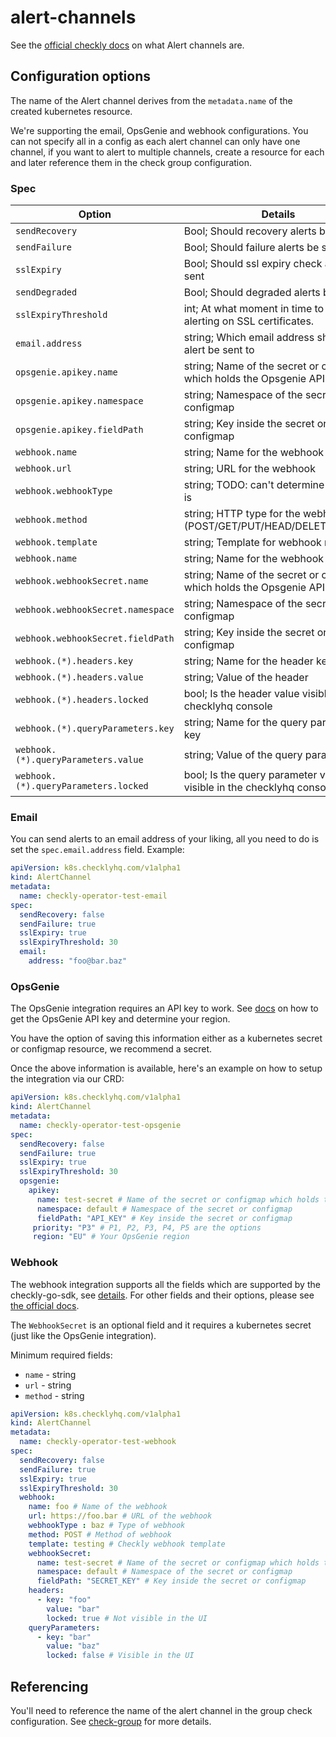 # alert-channels

See the [official checkly docs](https://www.checklyhq.com/docs/alerting/) on what Alert channels are.

## Configuration options

The name of the Alert channel derives from the `metadata.name` of the created kubernetes resource.

We're supporting the email, OpsGenie and webhook configurations. You can not specify all in a config as each alert channel can only have one channel, if you want to alert to multiple channels, create a resource for each and later reference them in the check group configuration.

### Spec

| Option         | Details     | Default |
|--------------|-----------|------------|
| `sendRecovery` | Bool; Should recovery alerts be sent | none |
| `sendFailure` | Bool; Should failure alerts be sent | none |
| `sslExpiry` | Bool; Should ssl expiry check alerts be sent | none |
| `sendDegraded` | Bool; Should degraded alerts be sent | none |
| `sslExpiryThreshold` | int; At what moment in time to start alerting on SSL certificates. | none |
| `email.address` | string; Which email address should the alert be sent to | none |
| `opsgenie.apikey.name` | string; Name of the secret or configmap which holds the Opsgenie API key | none |
| `opsgenie.apikey.namespace` | string; Namespace of the secret or configmap | none |
| `opsgenie.apikey.fieldPath` | string; Key inside the secret or configmap | none |
| `webhook.name` | string; Name for the webhook | none |
| `webhook.url` | string; URL for the webhook | none |
| `webhook.webhookType` | string; TODO: can't determine what this is | none |
| `webhook.method` | string; HTTP type for the webhook (POST/GET/PUT/HEAD/DELETE/PATCH) | none |
| `webhook.template` | string; Template for webhook message | none |
| `webhook.name` | string; Name for the webhook | none |
| `webhook.webhookSecret.name` | string; Name of the secret or configmap which holds the Opsgenie API key | none |
| `webhook.webhookSecret.namespace` | string; Namespace of the secret or configmap | none |
| `webhook.webhookSecret.fieldPath` | string; Key inside the secret or configmap | none |
| `webhook.(*).headers.key` | string; Name for the header key | none |
| `webhook.(*).headers.value` | string; Value of the header | none |
| `webhook.(*).headers.locked` | bool; Is the header value visible in the checklyhq console | none |
| `webhook.(*).queryParameters.key` | string; Name for the query parameter key | none |
| `webhook.(*).queryParameters.value` | string; Value of the query parameter | none |
| `webhook.(*).queryParameters.locked` | bool; Is the query parameter value visible in the checklyhq console | none |

### Email

You can send alerts to an email address of your liking, all you need to do is set the `spec.email.address` field.
Example:
```yaml
apiVersion: k8s.checklyhq.com/v1alpha1
kind: AlertChannel
metadata:
  name: checkly-operator-test-email
spec:
  sendRecovery: false
  sendFailure: true
  sslExpiry: true
  sslExpiryThreshold: 30
  email:
    address: "foo@bar.baz"
```

### OpsGenie

The OpsGenie integration requires an API key to work. See [docs](https://www.checklyhq.com/docs/integrations/opsgenie/) on how to get the OpsGenie API key and determine your region.

You have the option of saving this information either as a kubernetes secret or configmap resource, we recommend a secret.

Once the above information is available, here's an example on how to setup the integration via our CRD:
```yaml
apiVersion: k8s.checklyhq.com/v1alpha1
kind: AlertChannel
metadata:
  name: checkly-operator-test-opsgenie
spec:
  sendRecovery: false
  sendFailure: true
  sslExpiry: true
  sslExpiryThreshold: 30
  opsgenie:
    apikey:
      name: test-secret # Name of the secret or configmap which holds the API key
      namespace: default # Namespace of the secret or configmap
      fieldPath: "API_KEY" # Key inside the secret or configmap
     priority: "P3" # P1, P2, P3, P4, P5 are the options
     region: "EU" # Your OpsGenie region
```

### Webhook
The webhook integration supports all the fields which are supported by the checkly-go-sdk, see [details](https://pkg.go.dev/github.com/checkly/checkly-go-sdk#AlertChannelWebhook). For other fields and their options, please see [the official docs](https://www.checklyhq.com/docs/alerting-and-retries/webhooks/).

The `WebhookSecret` is an optional field and it requires a kubernetes secret (just like the OpsGenie integration).

Minimum required fields:
* `name` - string
* `url` - string
* `method` - string

```yaml
apiVersion: k8s.checklyhq.com/v1alpha1
kind: AlertChannel
metadata:
  name: checkly-operator-test-webhook
spec:
  sendRecovery: false
  sendFailure: true
  sslExpiry: true
  sslExpiryThreshold: 30
  webhook:
    name: foo # Name of the webhook
    url: https://foo.bar # URL of the webhook
    webhookType : baz # Type of webhook
    method: POST # Method of webhook
    template: testing # Checkly webhook template
    webhookSecret:
      name: test-secret # Name of the secret or configmap which holds the webhook secret
      namespace: default # Namespace of the secret or configmap
      fieldPath: "SECRET_KEY" # Key inside the secret or configmap
    headers:
      - key: "foo"
        value: "bar"
        locked: true # Not visible in the UI
    queryParameters:
      - key: "bar"
        value: "baz"
        locked: false # Visible in the UI
```

## Referencing

You'll need to reference the name of the alert channel in the group check configuration. See [check-group](check-group.md) for more details.
